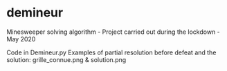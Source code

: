 # demineur
Minesweeper solving algorithm - Project carried out during the lockdown - May 2020

Code in Demineur.py
Examples of partial resolution before defeat and the solution: grille_connue.png & solution.png
